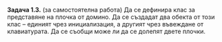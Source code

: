 **Задача 1.3.** (за самостоятелна работа) Да се дефинира клас за представяне на плочка от домино. Да се създадат два обекта от този клас – единият чрез инициализация, а другият чрез въвеждане от клавиатурата. Да се съобщи може ли да се долепят двете плочки.
